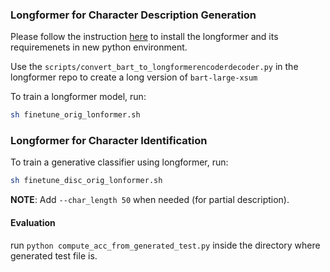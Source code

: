 ### Longformer for Character Description Generation

Please follow the instruction [here](https://github.com/allenai/longformer/tree/encoderdecoder) to install the longformer and its requiremenets in new python environment.

Use the `scripts/convert_bart_to_longformerencoderdecoder.py` in the longformer repo to create a long version of `bart-large-xsum`

To train a longformer model, run:

```bash
sh finetune_orig_lonformer.sh
```

### Longformer for Character Identification

To train a generative classifier using longformer, run:
```bash
sh finetune_disc_orig_lonformer.sh
```
**NOTE**: Add `--char_length 50` when needed (for partial description).


#### Evaluation
run `python compute_acc_from_generated_test.py` inside the directory where generated test file is.
